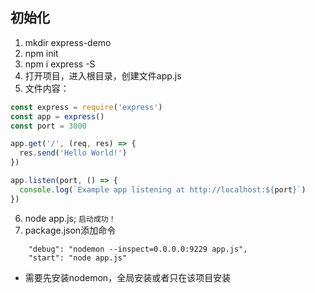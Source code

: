 ## 初始化
1. mkdir express-demo
2. npm init
3. npm i express -S
4. 打开项目，进入根目录，创建文件app.js
5. 文件内容：
```javascript
const express = require('express')
const app = express()
const port = 3000

app.get('/', (req, res) => {
  res.send('Hello World!')
})

app.listen(port, () => {
  console.log(`Example app listening at http://localhost:${port}`)
})
```
6. node app.js; `启动成功！`
7. package.json添加命令
```text
    "debug": "nodemon --inspect=0.0.0.0:9229 app.js",
    "start": "node app.js"
```
* 需要先安装nodemon，全局安装或者只在该项目安装

